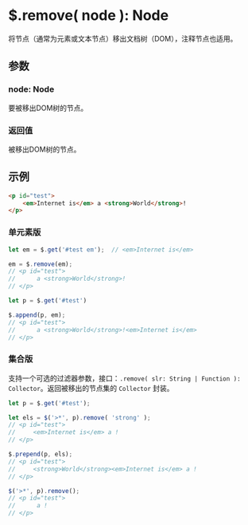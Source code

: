 # $.remove( node ): Node

将节点（通常为元素或文本节点）移出文档树（DOM），注释节点也适用。


## 参数

### node: Node

要被移出DOM树的节点。


### 返回值

被移出DOM树的节点。


## 示例

```html
<p id="test">
    <em>Internet is</em> a <strong>World</strong>!
</p>
```


### 单元素版

```js
let em = $.get('#test em');  // <em>Internet is</em>

em = $.remove(em);
// <p id="test">
//      a <strong>World</strong>!
// </p>

let p = $.get('#test')

$.append(p, em);
// <p id="test">
//      a <strong>World</strong>!<em>Internet is</em>
// </p>
```


### 集合版

支持一个可选的过滤器参数，接口：`.remove( slr: String | Function ): Collector`。返回被移出的节点集的 `Collector` 封装。

```js
let p = $.get('#test');

let els = $('>*', p).remove( 'strong' );
// <p id="test">
//     <em>Internet is</em> a !
// </p>

$.prepend(p, els);
// <p id="test">
//     <strong>World</strong><em>Internet is</em> a !
// </p>

$('>*', p).remove();
// <p id="test">
//      a !
// </p>
```
